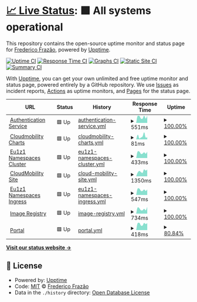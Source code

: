 # [📈 Live Status](https://fredfrazao.github.io/uptime_demo): <!--live status--> **🟩 All systems operational**

This repository contains the open-source uptime monitor and status page for [Frederico Frazão](https://fredfrazao.github.io/uptime_demo), powered by [Upptime](https://github.com/upptime/upptime).

[![Uptime CI](https://github.com/fredfrazao/uptime_demo/workflows/Uptime%20CI/badge.svg)](https://github.com/fredfrazao/uptime_demo/actions?query=workflow%3A%22Uptime+CI%22)
[![Response Time CI](https://github.com/fredfrazao/uptime_demo/workflows/Response%20Time%20CI/badge.svg)](https://github.com/fredfrazao/uptime_demo/actions?query=workflow%3A%22Response+Time+CI%22)
[![Graphs CI](https://github.com/fredfrazao/uptime_demo/workflows/Graphs%20CI/badge.svg)](https://github.com/fredfrazao/uptime_demo/actions?query=workflow%3A%22Graphs+CI%22)
[![Static Site CI](https://github.com/fredfrazao/uptime_demo/workflows/Static%20Site%20CI/badge.svg)](https://github.com/fredfrazao/uptime_demo/actions?query=workflow%3A%22Static+Site+CI%22)
[![Summary CI](https://github.com/fredfrazao/uptime_demo/workflows/Summary%20CI/badge.svg)](https://github.com/fredfrazao/uptime_demo/actions?query=workflow%3A%22Summary+CI%22)

With [Upptime](https://upptime.js.org), you can get your own unlimited and free uptime monitor and status page, powered entirely by a GitHub repository. We use [Issues](https://github.com/fredfrazao/uptime_demo/issues) as incident reports, [Actions](https://github.com/fredfrazao/uptime_demo/actions) as uptime monitors, and [Pages](https://fredfrazao.github.io/uptime_demo) for the status page.

<!--start: status pages-->
<!-- This summary is generated by Upptime (https://github.com/upptime/upptime) -->
<!-- Do not edit this manually, your changes will be overwritten -->
<!-- prettier-ignore -->
| URL | Status | History | Response Time | Uptime |
| --- | ------ | ------- | ------------- | ------ |
| <img alt="" src="https://favicons.githubusercontent.com/keycloak.eu1.cloudmobility.io" height="13"> [Authentication Service](https://keycloak.eu1.cloudmobility.io/auth/realms/eu1) | 🟩 Up | [authentication-service.yml](https://github.com/fredfrazao/uptime_demo/commits/HEAD/history/authentication-service.yml) | <details><summary><img alt="Response time graph" src="./graphs/authentication-service/response-time-week.png" height="20"> 551ms</summary><br><a href="https://fredfrazao.github.io/uptime_demo/history/authentication-service"><img alt="Response time 569" src="https://img.shields.io/endpoint?url=https%3A%2F%2Fraw.githubusercontent.com%2Ffredfrazao%2Fuptime_demo%2FHEAD%2Fapi%2Fauthentication-service%2Fresponse-time.json"></a><br><a href="https://fredfrazao.github.io/uptime_demo/history/authentication-service"><img alt="24-hour response time 650" src="https://img.shields.io/endpoint?url=https%3A%2F%2Fraw.githubusercontent.com%2Ffredfrazao%2Fuptime_demo%2FHEAD%2Fapi%2Fauthentication-service%2Fresponse-time-day.json"></a><br><a href="https://fredfrazao.github.io/uptime_demo/history/authentication-service"><img alt="7-day response time 551" src="https://img.shields.io/endpoint?url=https%3A%2F%2Fraw.githubusercontent.com%2Ffredfrazao%2Fuptime_demo%2FHEAD%2Fapi%2Fauthentication-service%2Fresponse-time-week.json"></a><br><a href="https://fredfrazao.github.io/uptime_demo/history/authentication-service"><img alt="30-day response time 594" src="https://img.shields.io/endpoint?url=https%3A%2F%2Fraw.githubusercontent.com%2Ffredfrazao%2Fuptime_demo%2FHEAD%2Fapi%2Fauthentication-service%2Fresponse-time-month.json"></a><br><a href="https://fredfrazao.github.io/uptime_demo/history/authentication-service"><img alt="1-year response time 569" src="https://img.shields.io/endpoint?url=https%3A%2F%2Fraw.githubusercontent.com%2Ffredfrazao%2Fuptime_demo%2FHEAD%2Fapi%2Fauthentication-service%2Fresponse-time-year.json"></a></details> | <details><summary><a href="https://fredfrazao.github.io/uptime_demo/history/authentication-service">100.00%</a></summary><a href="https://fredfrazao.github.io/uptime_demo/history/authentication-service"><img alt="All-time uptime 99.99%" src="https://img.shields.io/endpoint?url=https%3A%2F%2Fraw.githubusercontent.com%2Ffredfrazao%2Fuptime_demo%2FHEAD%2Fapi%2Fauthentication-service%2Fuptime.json"></a><br><a href="https://fredfrazao.github.io/uptime_demo/history/authentication-service"><img alt="24-hour uptime 100.00%" src="https://img.shields.io/endpoint?url=https%3A%2F%2Fraw.githubusercontent.com%2Ffredfrazao%2Fuptime_demo%2FHEAD%2Fapi%2Fauthentication-service%2Fuptime-day.json"></a><br><a href="https://fredfrazao.github.io/uptime_demo/history/authentication-service"><img alt="7-day uptime 100.00%" src="https://img.shields.io/endpoint?url=https%3A%2F%2Fraw.githubusercontent.com%2Ffredfrazao%2Fuptime_demo%2FHEAD%2Fapi%2Fauthentication-service%2Fuptime-week.json"></a><br><a href="https://fredfrazao.github.io/uptime_demo/history/authentication-service"><img alt="30-day uptime 100.00%" src="https://img.shields.io/endpoint?url=https%3A%2F%2Fraw.githubusercontent.com%2Ffredfrazao%2Fuptime_demo%2FHEAD%2Fapi%2Fauthentication-service%2Fuptime-month.json"></a><br><a href="https://fredfrazao.github.io/uptime_demo/history/authentication-service"><img alt="1-year uptime 99.99%" src="https://img.shields.io/endpoint?url=https%3A%2F%2Fraw.githubusercontent.com%2Ffredfrazao%2Fuptime_demo%2FHEAD%2Fapi%2Fauthentication-service%2Fuptime-year.json"></a></details>
| <img alt="" src="https://favicons.githubusercontent.com/cloudmobility.github.io" height="13"> [Cloudmobility Charts](https://cloudmobility.github.io/charts/index.yaml) | 🟩 Up | [cloudmobility-charts.yml](https://github.com/fredfrazao/uptime_demo/commits/HEAD/history/cloudmobility-charts.yml) | <details><summary><img alt="Response time graph" src="./graphs/cloudmobility-charts/response-time-week.png" height="20"> 81ms</summary><br><a href="https://fredfrazao.github.io/uptime_demo/history/cloudmobility-charts"><img alt="Response time 94" src="https://img.shields.io/endpoint?url=https%3A%2F%2Fraw.githubusercontent.com%2Ffredfrazao%2Fuptime_demo%2FHEAD%2Fapi%2Fcloudmobility-charts%2Fresponse-time.json"></a><br><a href="https://fredfrazao.github.io/uptime_demo/history/cloudmobility-charts"><img alt="24-hour response time 132" src="https://img.shields.io/endpoint?url=https%3A%2F%2Fraw.githubusercontent.com%2Ffredfrazao%2Fuptime_demo%2FHEAD%2Fapi%2Fcloudmobility-charts%2Fresponse-time-day.json"></a><br><a href="https://fredfrazao.github.io/uptime_demo/history/cloudmobility-charts"><img alt="7-day response time 81" src="https://img.shields.io/endpoint?url=https%3A%2F%2Fraw.githubusercontent.com%2Ffredfrazao%2Fuptime_demo%2FHEAD%2Fapi%2Fcloudmobility-charts%2Fresponse-time-week.json"></a><br><a href="https://fredfrazao.github.io/uptime_demo/history/cloudmobility-charts"><img alt="30-day response time 101" src="https://img.shields.io/endpoint?url=https%3A%2F%2Fraw.githubusercontent.com%2Ffredfrazao%2Fuptime_demo%2FHEAD%2Fapi%2Fcloudmobility-charts%2Fresponse-time-month.json"></a><br><a href="https://fredfrazao.github.io/uptime_demo/history/cloudmobility-charts"><img alt="1-year response time 94" src="https://img.shields.io/endpoint?url=https%3A%2F%2Fraw.githubusercontent.com%2Ffredfrazao%2Fuptime_demo%2FHEAD%2Fapi%2Fcloudmobility-charts%2Fresponse-time-year.json"></a></details> | <details><summary><a href="https://fredfrazao.github.io/uptime_demo/history/cloudmobility-charts">100.00%</a></summary><a href="https://fredfrazao.github.io/uptime_demo/history/cloudmobility-charts"><img alt="All-time uptime 100.00%" src="https://img.shields.io/endpoint?url=https%3A%2F%2Fraw.githubusercontent.com%2Ffredfrazao%2Fuptime_demo%2FHEAD%2Fapi%2Fcloudmobility-charts%2Fuptime.json"></a><br><a href="https://fredfrazao.github.io/uptime_demo/history/cloudmobility-charts"><img alt="24-hour uptime 100.00%" src="https://img.shields.io/endpoint?url=https%3A%2F%2Fraw.githubusercontent.com%2Ffredfrazao%2Fuptime_demo%2FHEAD%2Fapi%2Fcloudmobility-charts%2Fuptime-day.json"></a><br><a href="https://fredfrazao.github.io/uptime_demo/history/cloudmobility-charts"><img alt="7-day uptime 100.00%" src="https://img.shields.io/endpoint?url=https%3A%2F%2Fraw.githubusercontent.com%2Ffredfrazao%2Fuptime_demo%2FHEAD%2Fapi%2Fcloudmobility-charts%2Fuptime-week.json"></a><br><a href="https://fredfrazao.github.io/uptime_demo/history/cloudmobility-charts"><img alt="30-day uptime 100.00%" src="https://img.shields.io/endpoint?url=https%3A%2F%2Fraw.githubusercontent.com%2Ffredfrazao%2Fuptime_demo%2FHEAD%2Fapi%2Fcloudmobility-charts%2Fuptime-month.json"></a><br><a href="https://fredfrazao.github.io/uptime_demo/history/cloudmobility-charts"><img alt="1-year uptime 100.00%" src="https://img.shields.io/endpoint?url=https%3A%2F%2Fraw.githubusercontent.com%2Ffredfrazao%2Fuptime_demo%2FHEAD%2Fapi%2Fcloudmobility-charts%2Fuptime-year.json"></a></details>
| <img alt="" src="https://favicons.githubusercontent.com/apiserver.agile-dingo.cns.eu1.cloudmobility.io" height="13"> [Eu1z1 Namespaces Cluster](http://apiserver.agile-dingo.cns.eu1.cloudmobility.io/healthz) | 🟩 Up | [eu1z1-namespaces-cluster.yml](https://github.com/fredfrazao/uptime_demo/commits/HEAD/history/eu1z1-namespaces-cluster.yml) | <details><summary><img alt="Response time graph" src="./graphs/eu1z1-namespaces-cluster/response-time-week.png" height="20"> 433ms</summary><br><a href="https://fredfrazao.github.io/uptime_demo/history/eu1z1-namespaces-cluster"><img alt="Response time 435" src="https://img.shields.io/endpoint?url=https%3A%2F%2Fraw.githubusercontent.com%2Ffredfrazao%2Fuptime_demo%2FHEAD%2Fapi%2Feu1z1-namespaces-cluster%2Fresponse-time.json"></a><br><a href="https://fredfrazao.github.io/uptime_demo/history/eu1z1-namespaces-cluster"><img alt="24-hour response time 521" src="https://img.shields.io/endpoint?url=https%3A%2F%2Fraw.githubusercontent.com%2Ffredfrazao%2Fuptime_demo%2FHEAD%2Fapi%2Feu1z1-namespaces-cluster%2Fresponse-time-day.json"></a><br><a href="https://fredfrazao.github.io/uptime_demo/history/eu1z1-namespaces-cluster"><img alt="7-day response time 433" src="https://img.shields.io/endpoint?url=https%3A%2F%2Fraw.githubusercontent.com%2Ffredfrazao%2Fuptime_demo%2FHEAD%2Fapi%2Feu1z1-namespaces-cluster%2Fresponse-time-week.json"></a><br><a href="https://fredfrazao.github.io/uptime_demo/history/eu1z1-namespaces-cluster"><img alt="30-day response time 453" src="https://img.shields.io/endpoint?url=https%3A%2F%2Fraw.githubusercontent.com%2Ffredfrazao%2Fuptime_demo%2FHEAD%2Fapi%2Feu1z1-namespaces-cluster%2Fresponse-time-month.json"></a><br><a href="https://fredfrazao.github.io/uptime_demo/history/eu1z1-namespaces-cluster"><img alt="1-year response time 435" src="https://img.shields.io/endpoint?url=https%3A%2F%2Fraw.githubusercontent.com%2Ffredfrazao%2Fuptime_demo%2FHEAD%2Fapi%2Feu1z1-namespaces-cluster%2Fresponse-time-year.json"></a></details> | <details><summary><a href="https://fredfrazao.github.io/uptime_demo/history/eu1z1-namespaces-cluster">100.00%</a></summary><a href="https://fredfrazao.github.io/uptime_demo/history/eu1z1-namespaces-cluster"><img alt="All-time uptime 99.95%" src="https://img.shields.io/endpoint?url=https%3A%2F%2Fraw.githubusercontent.com%2Ffredfrazao%2Fuptime_demo%2FHEAD%2Fapi%2Feu1z1-namespaces-cluster%2Fuptime.json"></a><br><a href="https://fredfrazao.github.io/uptime_demo/history/eu1z1-namespaces-cluster"><img alt="24-hour uptime 100.00%" src="https://img.shields.io/endpoint?url=https%3A%2F%2Fraw.githubusercontent.com%2Ffredfrazao%2Fuptime_demo%2FHEAD%2Fapi%2Feu1z1-namespaces-cluster%2Fuptime-day.json"></a><br><a href="https://fredfrazao.github.io/uptime_demo/history/eu1z1-namespaces-cluster"><img alt="7-day uptime 100.00%" src="https://img.shields.io/endpoint?url=https%3A%2F%2Fraw.githubusercontent.com%2Ffredfrazao%2Fuptime_demo%2FHEAD%2Fapi%2Feu1z1-namespaces-cluster%2Fuptime-week.json"></a><br><a href="https://fredfrazao.github.io/uptime_demo/history/eu1z1-namespaces-cluster"><img alt="30-day uptime 100.00%" src="https://img.shields.io/endpoint?url=https%3A%2F%2Fraw.githubusercontent.com%2Ffredfrazao%2Fuptime_demo%2FHEAD%2Fapi%2Feu1z1-namespaces-cluster%2Fuptime-month.json"></a><br><a href="https://fredfrazao.github.io/uptime_demo/history/eu1z1-namespaces-cluster"><img alt="1-year uptime 99.95%" src="https://img.shields.io/endpoint?url=https%3A%2F%2Fraw.githubusercontent.com%2Ffredfrazao%2Fuptime_demo%2FHEAD%2Fapi%2Feu1z1-namespaces-cluster%2Fuptime-year.json"></a></details>
| <img alt="" src="https://favicons.githubusercontent.com/cloudmobility.io" height="13"> [CloudMobility Site](https://cloudmobility.io/) | 🟩 Up | [cloud-mobility-site.yml](https://github.com/fredfrazao/uptime_demo/commits/HEAD/history/cloud-mobility-site.yml) | <details><summary><img alt="Response time graph" src="./graphs/cloud-mobility-site/response-time-week.png" height="20"> 1350ms</summary><br><a href="https://fredfrazao.github.io/uptime_demo/history/cloud-mobility-site"><img alt="Response time 591" src="https://img.shields.io/endpoint?url=https%3A%2F%2Fraw.githubusercontent.com%2Ffredfrazao%2Fuptime_demo%2FHEAD%2Fapi%2Fcloud-mobility-site%2Fresponse-time.json"></a><br><a href="https://fredfrazao.github.io/uptime_demo/history/cloud-mobility-site"><img alt="24-hour response time 1604" src="https://img.shields.io/endpoint?url=https%3A%2F%2Fraw.githubusercontent.com%2Ffredfrazao%2Fuptime_demo%2FHEAD%2Fapi%2Fcloud-mobility-site%2Fresponse-time-day.json"></a><br><a href="https://fredfrazao.github.io/uptime_demo/history/cloud-mobility-site"><img alt="7-day response time 1350" src="https://img.shields.io/endpoint?url=https%3A%2F%2Fraw.githubusercontent.com%2Ffredfrazao%2Fuptime_demo%2FHEAD%2Fapi%2Fcloud-mobility-site%2Fresponse-time-week.json"></a><br><a href="https://fredfrazao.github.io/uptime_demo/history/cloud-mobility-site"><img alt="30-day response time 1621" src="https://img.shields.io/endpoint?url=https%3A%2F%2Fraw.githubusercontent.com%2Ffredfrazao%2Fuptime_demo%2FHEAD%2Fapi%2Fcloud-mobility-site%2Fresponse-time-month.json"></a><br><a href="https://fredfrazao.github.io/uptime_demo/history/cloud-mobility-site"><img alt="1-year response time 591" src="https://img.shields.io/endpoint?url=https%3A%2F%2Fraw.githubusercontent.com%2Ffredfrazao%2Fuptime_demo%2FHEAD%2Fapi%2Fcloud-mobility-site%2Fresponse-time-year.json"></a></details> | <details><summary><a href="https://fredfrazao.github.io/uptime_demo/history/cloud-mobility-site">100.00%</a></summary><a href="https://fredfrazao.github.io/uptime_demo/history/cloud-mobility-site"><img alt="All-time uptime 99.38%" src="https://img.shields.io/endpoint?url=https%3A%2F%2Fraw.githubusercontent.com%2Ffredfrazao%2Fuptime_demo%2FHEAD%2Fapi%2Fcloud-mobility-site%2Fuptime.json"></a><br><a href="https://fredfrazao.github.io/uptime_demo/history/cloud-mobility-site"><img alt="24-hour uptime 100.00%" src="https://img.shields.io/endpoint?url=https%3A%2F%2Fraw.githubusercontent.com%2Ffredfrazao%2Fuptime_demo%2FHEAD%2Fapi%2Fcloud-mobility-site%2Fuptime-day.json"></a><br><a href="https://fredfrazao.github.io/uptime_demo/history/cloud-mobility-site"><img alt="7-day uptime 100.00%" src="https://img.shields.io/endpoint?url=https%3A%2F%2Fraw.githubusercontent.com%2Ffredfrazao%2Fuptime_demo%2FHEAD%2Fapi%2Fcloud-mobility-site%2Fuptime-week.json"></a><br><a href="https://fredfrazao.github.io/uptime_demo/history/cloud-mobility-site"><img alt="30-day uptime 100.00%" src="https://img.shields.io/endpoint?url=https%3A%2F%2Fraw.githubusercontent.com%2Ffredfrazao%2Fuptime_demo%2FHEAD%2Fapi%2Fcloud-mobility-site%2Fuptime-month.json"></a><br><a href="https://fredfrazao.github.io/uptime_demo/history/cloud-mobility-site"><img alt="1-year uptime 99.38%" src="https://img.shields.io/endpoint?url=https%3A%2F%2Fraw.githubusercontent.com%2Ffredfrazao%2Fuptime_demo%2FHEAD%2Fapi%2Fcloud-mobility-site%2Fuptime-year.json"></a></details>
| <img alt="" src="https://favicons.githubusercontent.com/health.agile-dingo.cns.eu1.cloudmobility.io" height="13"> [Eu1z1 Namespaces Ingress](https://health.agile-dingo.cns.eu1.cloudmobility.io/) | 🟩 Up | [eu1z1-namespaces-ingress.yml](https://github.com/fredfrazao/uptime_demo/commits/HEAD/history/eu1z1-namespaces-ingress.yml) | <details><summary><img alt="Response time graph" src="./graphs/eu1z1-namespaces-ingress/response-time-week.png" height="20"> 547ms</summary><br><a href="https://fredfrazao.github.io/uptime_demo/history/eu1z1-namespaces-ingress"><img alt="Response time 555" src="https://img.shields.io/endpoint?url=https%3A%2F%2Fraw.githubusercontent.com%2Ffredfrazao%2Fuptime_demo%2FHEAD%2Fapi%2Feu1z1-namespaces-ingress%2Fresponse-time.json"></a><br><a href="https://fredfrazao.github.io/uptime_demo/history/eu1z1-namespaces-ingress"><img alt="24-hour response time 679" src="https://img.shields.io/endpoint?url=https%3A%2F%2Fraw.githubusercontent.com%2Ffredfrazao%2Fuptime_demo%2FHEAD%2Fapi%2Feu1z1-namespaces-ingress%2Fresponse-time-day.json"></a><br><a href="https://fredfrazao.github.io/uptime_demo/history/eu1z1-namespaces-ingress"><img alt="7-day response time 547" src="https://img.shields.io/endpoint?url=https%3A%2F%2Fraw.githubusercontent.com%2Ffredfrazao%2Fuptime_demo%2FHEAD%2Fapi%2Feu1z1-namespaces-ingress%2Fresponse-time-week.json"></a><br><a href="https://fredfrazao.github.io/uptime_demo/history/eu1z1-namespaces-ingress"><img alt="30-day response time 574" src="https://img.shields.io/endpoint?url=https%3A%2F%2Fraw.githubusercontent.com%2Ffredfrazao%2Fuptime_demo%2FHEAD%2Fapi%2Feu1z1-namespaces-ingress%2Fresponse-time-month.json"></a><br><a href="https://fredfrazao.github.io/uptime_demo/history/eu1z1-namespaces-ingress"><img alt="1-year response time 555" src="https://img.shields.io/endpoint?url=https%3A%2F%2Fraw.githubusercontent.com%2Ffredfrazao%2Fuptime_demo%2FHEAD%2Fapi%2Feu1z1-namespaces-ingress%2Fresponse-time-year.json"></a></details> | <details><summary><a href="https://fredfrazao.github.io/uptime_demo/history/eu1z1-namespaces-ingress">100.00%</a></summary><a href="https://fredfrazao.github.io/uptime_demo/history/eu1z1-namespaces-ingress"><img alt="All-time uptime 100.00%" src="https://img.shields.io/endpoint?url=https%3A%2F%2Fraw.githubusercontent.com%2Ffredfrazao%2Fuptime_demo%2FHEAD%2Fapi%2Feu1z1-namespaces-ingress%2Fuptime.json"></a><br><a href="https://fredfrazao.github.io/uptime_demo/history/eu1z1-namespaces-ingress"><img alt="24-hour uptime 100.00%" src="https://img.shields.io/endpoint?url=https%3A%2F%2Fraw.githubusercontent.com%2Ffredfrazao%2Fuptime_demo%2FHEAD%2Fapi%2Feu1z1-namespaces-ingress%2Fuptime-day.json"></a><br><a href="https://fredfrazao.github.io/uptime_demo/history/eu1z1-namespaces-ingress"><img alt="7-day uptime 100.00%" src="https://img.shields.io/endpoint?url=https%3A%2F%2Fraw.githubusercontent.com%2Ffredfrazao%2Fuptime_demo%2FHEAD%2Fapi%2Feu1z1-namespaces-ingress%2Fuptime-week.json"></a><br><a href="https://fredfrazao.github.io/uptime_demo/history/eu1z1-namespaces-ingress"><img alt="30-day uptime 100.00%" src="https://img.shields.io/endpoint?url=https%3A%2F%2Fraw.githubusercontent.com%2Ffredfrazao%2Fuptime_demo%2FHEAD%2Fapi%2Feu1z1-namespaces-ingress%2Fuptime-month.json"></a><br><a href="https://fredfrazao.github.io/uptime_demo/history/eu1z1-namespaces-ingress"><img alt="1-year uptime 100.00%" src="https://img.shields.io/endpoint?url=https%3A%2F%2Fraw.githubusercontent.com%2Ffredfrazao%2Fuptime_demo%2FHEAD%2Fapi%2Feu1z1-namespaces-ingress%2Fuptime-year.json"></a></details>
| <img alt="" src="https://favicons.githubusercontent.com/core.harbor.eu1.ext.systems" height="13"> [Image Registry](https://core.harbor.eu1.ext.systems/api/health) | 🟩 Up | [image-registry.yml](https://github.com/fredfrazao/uptime_demo/commits/HEAD/history/image-registry.yml) | <details><summary><img alt="Response time graph" src="./graphs/image-registry/response-time-week.png" height="20"> 734ms</summary><br><a href="https://fredfrazao.github.io/uptime_demo/history/image-registry"><img alt="Response time 746" src="https://img.shields.io/endpoint?url=https%3A%2F%2Fraw.githubusercontent.com%2Ffredfrazao%2Fuptime_demo%2FHEAD%2Fapi%2Fimage-registry%2Fresponse-time.json"></a><br><a href="https://fredfrazao.github.io/uptime_demo/history/image-registry"><img alt="24-hour response time 877" src="https://img.shields.io/endpoint?url=https%3A%2F%2Fraw.githubusercontent.com%2Ffredfrazao%2Fuptime_demo%2FHEAD%2Fapi%2Fimage-registry%2Fresponse-time-day.json"></a><br><a href="https://fredfrazao.github.io/uptime_demo/history/image-registry"><img alt="7-day response time 734" src="https://img.shields.io/endpoint?url=https%3A%2F%2Fraw.githubusercontent.com%2Ffredfrazao%2Fuptime_demo%2FHEAD%2Fapi%2Fimage-registry%2Fresponse-time-week.json"></a><br><a href="https://fredfrazao.github.io/uptime_demo/history/image-registry"><img alt="30-day response time 809" src="https://img.shields.io/endpoint?url=https%3A%2F%2Fraw.githubusercontent.com%2Ffredfrazao%2Fuptime_demo%2FHEAD%2Fapi%2Fimage-registry%2Fresponse-time-month.json"></a><br><a href="https://fredfrazao.github.io/uptime_demo/history/image-registry"><img alt="1-year response time 746" src="https://img.shields.io/endpoint?url=https%3A%2F%2Fraw.githubusercontent.com%2Ffredfrazao%2Fuptime_demo%2FHEAD%2Fapi%2Fimage-registry%2Fresponse-time-year.json"></a></details> | <details><summary><a href="https://fredfrazao.github.io/uptime_demo/history/image-registry">100.00%</a></summary><a href="https://fredfrazao.github.io/uptime_demo/history/image-registry"><img alt="All-time uptime 99.98%" src="https://img.shields.io/endpoint?url=https%3A%2F%2Fraw.githubusercontent.com%2Ffredfrazao%2Fuptime_demo%2FHEAD%2Fapi%2Fimage-registry%2Fuptime.json"></a><br><a href="https://fredfrazao.github.io/uptime_demo/history/image-registry"><img alt="24-hour uptime 100.00%" src="https://img.shields.io/endpoint?url=https%3A%2F%2Fraw.githubusercontent.com%2Ffredfrazao%2Fuptime_demo%2FHEAD%2Fapi%2Fimage-registry%2Fuptime-day.json"></a><br><a href="https://fredfrazao.github.io/uptime_demo/history/image-registry"><img alt="7-day uptime 100.00%" src="https://img.shields.io/endpoint?url=https%3A%2F%2Fraw.githubusercontent.com%2Ffredfrazao%2Fuptime_demo%2FHEAD%2Fapi%2Fimage-registry%2Fuptime-week.json"></a><br><a href="https://fredfrazao.github.io/uptime_demo/history/image-registry"><img alt="30-day uptime 100.00%" src="https://img.shields.io/endpoint?url=https%3A%2F%2Fraw.githubusercontent.com%2Ffredfrazao%2Fuptime_demo%2FHEAD%2Fapi%2Fimage-registry%2Fuptime-month.json"></a><br><a href="https://fredfrazao.github.io/uptime_demo/history/image-registry"><img alt="1-year uptime 99.98%" src="https://img.shields.io/endpoint?url=https%3A%2F%2Fraw.githubusercontent.com%2Ffredfrazao%2Fuptime_demo%2FHEAD%2Fapi%2Fimage-registry%2Fuptime-year.json"></a></details>
| <img alt="" src="https://favicons.githubusercontent.com/portal.cloudmobility.io" height="13"> [Portal](https://portal.cloudmobility.io/) | 🟩 Up | [portal.yml](https://github.com/fredfrazao/uptime_demo/commits/HEAD/history/portal.yml) | <details><summary><img alt="Response time graph" src="./graphs/portal/response-time-week.png" height="20"> 418ms</summary><br><a href="https://fredfrazao.github.io/uptime_demo/history/portal"><img alt="Response time 415" src="https://img.shields.io/endpoint?url=https%3A%2F%2Fraw.githubusercontent.com%2Ffredfrazao%2Fuptime_demo%2FHEAD%2Fapi%2Fportal%2Fresponse-time.json"></a><br><a href="https://fredfrazao.github.io/uptime_demo/history/portal"><img alt="24-hour response time 483" src="https://img.shields.io/endpoint?url=https%3A%2F%2Fraw.githubusercontent.com%2Ffredfrazao%2Fuptime_demo%2FHEAD%2Fapi%2Fportal%2Fresponse-time-day.json"></a><br><a href="https://fredfrazao.github.io/uptime_demo/history/portal"><img alt="7-day response time 418" src="https://img.shields.io/endpoint?url=https%3A%2F%2Fraw.githubusercontent.com%2Ffredfrazao%2Fuptime_demo%2FHEAD%2Fapi%2Fportal%2Fresponse-time-week.json"></a><br><a href="https://fredfrazao.github.io/uptime_demo/history/portal"><img alt="30-day response time 435" src="https://img.shields.io/endpoint?url=https%3A%2F%2Fraw.githubusercontent.com%2Ffredfrazao%2Fuptime_demo%2FHEAD%2Fapi%2Fportal%2Fresponse-time-month.json"></a><br><a href="https://fredfrazao.github.io/uptime_demo/history/portal"><img alt="1-year response time 415" src="https://img.shields.io/endpoint?url=https%3A%2F%2Fraw.githubusercontent.com%2Ffredfrazao%2Fuptime_demo%2FHEAD%2Fapi%2Fportal%2Fresponse-time-year.json"></a></details> | <details><summary><a href="https://fredfrazao.github.io/uptime_demo/history/portal">80.84%</a></summary><a href="https://fredfrazao.github.io/uptime_demo/history/portal"><img alt="All-time uptime 99.05%" src="https://img.shields.io/endpoint?url=https%3A%2F%2Fraw.githubusercontent.com%2Ffredfrazao%2Fuptime_demo%2FHEAD%2Fapi%2Fportal%2Fuptime.json"></a><br><a href="https://fredfrazao.github.io/uptime_demo/history/portal"><img alt="24-hour uptime 100.00%" src="https://img.shields.io/endpoint?url=https%3A%2F%2Fraw.githubusercontent.com%2Ffredfrazao%2Fuptime_demo%2FHEAD%2Fapi%2Fportal%2Fuptime-day.json"></a><br><a href="https://fredfrazao.github.io/uptime_demo/history/portal"><img alt="7-day uptime 80.84%" src="https://img.shields.io/endpoint?url=https%3A%2F%2Fraw.githubusercontent.com%2Ffredfrazao%2Fuptime_demo%2FHEAD%2Fapi%2Fportal%2Fuptime-week.json"></a><br><a href="https://fredfrazao.github.io/uptime_demo/history/portal"><img alt="30-day uptime 95.59%" src="https://img.shields.io/endpoint?url=https%3A%2F%2Fraw.githubusercontent.com%2Ffredfrazao%2Fuptime_demo%2FHEAD%2Fapi%2Fportal%2Fuptime-month.json"></a><br><a href="https://fredfrazao.github.io/uptime_demo/history/portal"><img alt="1-year uptime 99.05%" src="https://img.shields.io/endpoint?url=https%3A%2F%2Fraw.githubusercontent.com%2Ffredfrazao%2Fuptime_demo%2FHEAD%2Fapi%2Fportal%2Fuptime-year.json"></a></details>

<!--end: status pages-->

[**Visit our status website →**](https://fredfrazao.github.io/uptime_demo)

## 📄 License

- Powered by: [Upptime](https://github.com/upptime/upptime)
- Code: [MIT](./LICENSE) © [Frederico Frazão](https://fredfrazao.github.io/uptime_demo)
- Data in the `./history` directory: [Open Database License](https://opendatacommons.org/licenses/odbl/1-0/)
